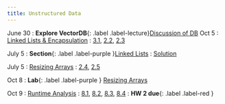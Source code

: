 ```yaml
---
title: Unstructured Data
---
```


June 30
: **Explore VectorDB**{: .label .label-lecture}[Discussion of DB](lecture/ses10.5-June30f.md)
Oct 5
: [Linked Lists & Encapsulation](#)
  : [3.1](#), [2.2](#), [2.3](#)

July 5
: **Section**{: .label .label-purple }[Linked Lists](#)
  : [Solution](#)

July 5
: [Resizing Arrays](#)
  : [2.4](#), [2.5](#)

Oct 8
: **Lab**{: .label .label-purple } [Resizing Arrays](#)

Oct 9
: [Runtime Analysis](#)
  : [8.1](#), [8.2](#), [8.3](#), [8.4](#)
: **HW 2 due**{: .label .label-red }
